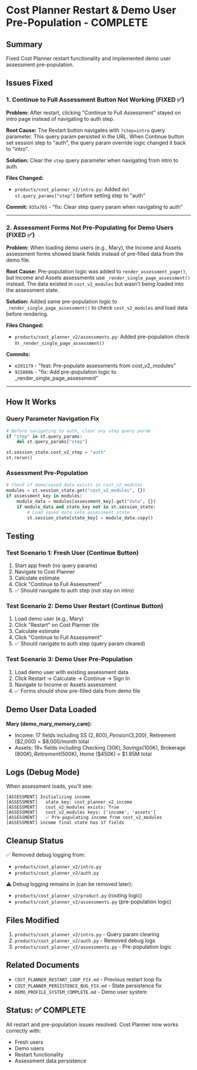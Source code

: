 # Cost Planner Restart & Demo User Pre-Population - COMPLETE

## Summary
Fixed Cost Planner restart functionality and implemented demo user assessment pre-population.

## Issues Fixed

### 1. Continue to Full Assessment Button Not Working (FIXED ✅)
**Problem:** After restart, clicking "Continue to Full Assessment" stayed on intro page instead of navigating to auth step.

**Root Cause:** The Restart button navigates with `?step=intro` query parameter. This query param persisted in the URL. When Continue button set session step to "auth", the query param override logic changed it back to "intro".

**Solution:** Clear the `step` query parameter when navigating from intro to auth.

**Files Changed:**
- `products/cost_planner_v2/intro.py`: Added `del st.query_params["step"]` before setting step to "auth"

**Commit:** `935a765` - "fix: Clear step query param when navigating to auth"

---

### 2. Assessment Forms Not Pre-Populating for Demo Users (FIXED ✅)
**Problem:** When loading demo users (e.g., Mary), the Income and Assets assessment forms showed blank fields instead of pre-filled data from the demo file.

**Root Cause:** Pre-population logic was added to `render_assessment_page()`, but Income and Assets assessments use `_render_single_page_assessment()` instead. The data existed in `cost_v2_modules` but wasn't being loaded into the assessment state.

**Solution:** Added same pre-population logic to `_render_single_page_assessment()` to check `cost_v2_modules` and load data before rendering.

**Files Changed:**
- `products/cost_planner_v2/assessments.py`: Added pre-population check in `_render_single_page_assessment()`

**Commits:**
- `e291179` - "feat: Pre-populate assessments from cost_v2_modules"
- `915889b` - "fix: Add pre-population logic to _render_single_page_assessment"

---

## How It Works

### Query Parameter Navigation Fix
```python
# Before navigating to auth, clear any step query param
if "step" in st.query_params:
    del st.query_params["step"]

st.session_state.cost_v2_step = "auth"
st.rerun()
```

### Assessment Pre-Population
```python
# Check if demo/saved data exists in cost_v2_modules
modules = st.session_state.get("cost_v2_modules", {})
if assessment_key in modules:
    module_data = modules[assessment_key].get("data", {})
    if module_data and state_key not in st.session_state:
        # Load saved data into assessment state
        st.session_state[state_key] = module_data.copy()
```

## Testing

### Test Scenario 1: Fresh User (Continue Button)
1. Start app fresh (no query params)
2. Navigate to Cost Planner
3. Calculate estimate
4. Click "Continue to Full Assessment"
5. ✅ Should navigate to auth step (not stay on intro)

### Test Scenario 2: Demo User Restart (Continue Button)
1. Load demo user (e.g., Mary)
2. Click "Restart" on Cost Planner tile
3. Calculate estimate
4. Click "Continue to Full Assessment"
5. ✅ Should navigate to auth step (query param cleared)

### Test Scenario 3: Demo User Pre-Population
1. Load demo user with existing assessment data
2. Click Restart → Calculate → Continue → Sign In
3. Navigate to Income or Assets assessment
4. ✅ Forms should show pre-filled data from demo file

## Demo User Data Loaded

**Mary (demo_mary_memory_care):**
- Income: 17 fields including SS ($2,800), Pension ($3,200), Retirement ($2,000) = $8,000/month total
- Assets: 19+ fields including Checking ($30K), Savings ($100K), Brokerage ($800K), Retirement ($500K), Home ($450K) = $1.95M total

## Logs (Debug Mode)

When assessment loads, you'll see:
```
[ASSESSMENT] Initializing income
[ASSESSMENT]   state_key: cost_planner_v2_income
[ASSESSMENT]   cost_v2_modules exists: True
[ASSESSMENT]   cost_v2_modules keys: ['income', 'assets']
[ASSESSMENT]   ✅ Pre-populating income from cost_v2_modules
[ASSESSMENT] income final state has 17 fields
```

## Cleanup Status

✅ Removed debug logging from:
- `products/cost_planner_v2/intro.py`
- `products/cost_planner_v2/auth.py`

⚠️ Debug logging remains in (can be removed later):
- `products/cost_planner_v2/product.py` (routing logic)
- `products/cost_planner_v2/assessments.py` (pre-population logic)

## Files Modified

1. `products/cost_planner_v2/intro.py` - Query param clearing
2. `products/cost_planner_v2/auth.py` - Removed debug logs
3. `products/cost_planner_v2/assessments.py` - Pre-population logic

## Related Documents

- `COST_PLANNER_RESTART_LOOP_FIX.md` - Previous restart loop fix
- `COST_PLANNER_PERSISTENCE_BUG_FIX.md` - State persistence fix
- `DEMO_PROFILE_SYSTEM_COMPLETE.md` - Demo user system

## Status: ✅ COMPLETE

All restart and pre-population issues resolved. Cost Planner now works correctly with:
- Fresh users
- Demo users
- Restart functionality
- Assessment data persistence
